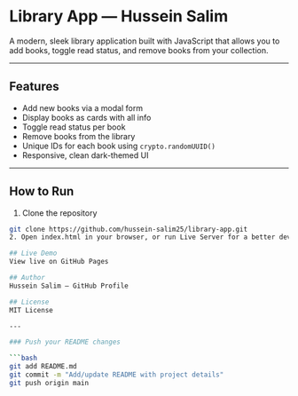 # Library App — Hussein Salim

A modern, sleek library application built with JavaScript that allows you to add books, toggle read status, and remove books from your collection.

---

## Features

- Add new books via a modal form  
- Display books as cards with all info  
- Toggle read status per book  
- Remove books from the library  
- Unique IDs for each book using `crypto.randomUUID()`  
- Responsive, clean dark-themed UI  

---

## How to Run

1. Clone the repository  
```bash
git clone https://github.com/hussein-salim25/library-app.git
2. Open index.html in your browser, or run Live Server for a better dev experience.

## Live Demo
View live on GitHub Pages

## Author
Hussein Salim — GitHub Profile

## License
MIT License

---

### Push your README changes

```bash
git add README.md
git commit -m "Add/update README with project details"
git push origin main


